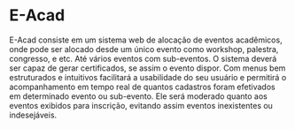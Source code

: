 # E-Acad
E-Acad consiste em um sistema web de alocação de eventos acadêmicos, onde pode ser alocado desde um único evento como workshop, palestra, congresso, e etc. Até vários eventos com sub-eventos. O sistema deverá ser capaz de gerar certificados, se assim o evento dispor. Com menus bem estruturados e intuitivos facilitará a usabilidade do seu usuário e permitirá o acompanhamento em tempo real de quantos cadastros foram efetivados em determinado evento ou sub-evento. Ele será moderado quanto aos eventos exibidos para inscrição, evitando assim eventos inexistentes ou indesejáveis.
